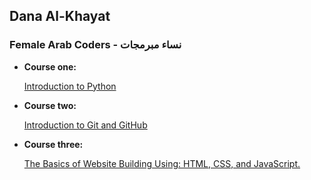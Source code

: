 ## Dana Al-Khayat

### Female Arab Coders - نساء مبرمجات

* __Course one:__

    [Introduction to Python](https://www.udemy.com/course/introduction-to-python)

* __Course two:__

    [Introduction to Git and GitHub](https://www.udemy.com/course/introduction-to-git-and-github)

* __Course three:__

    [The Basics of Website Building Using: HTML, CSS, and JavaScript.](https://www.udemy.com/course/html-css-javascript-arabic)
